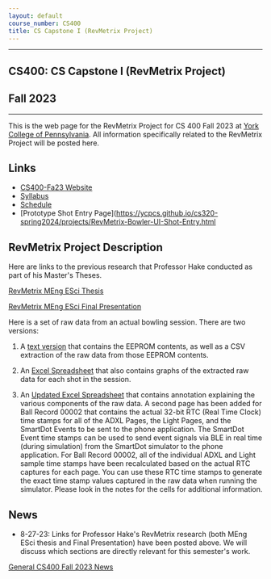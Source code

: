 ```yaml
---
layout: default
course_number: CS400
title: CS Capstone I (RevMetrix Project)
---
```


--- --- --- --- --- --- --- --- --- --- --- --- --- --- --- --- --- --- --- --- --- --- --- ---

## CS400: CS Capstone I (RevMetrix Project)

## Fall 2023

--- --- --- --- --- --- --- --- --- --- --- --- --- --- --- --- --- --- --- --- --- --- --- ---

This is the web page for the RevMetrix Project for CS 400 Fall 2023 at [York College of Pennsylvania](http://www.ycp.edu).  All information specifically related to the RevMetrix Project will be posted here.

## Links

* [CS400-Fa23 Website](../../index.html)
* [Syllabus](../../syllabus.html)
* [Schedule](schedule.html)
* [Prototype Shot Entry Page](https://ycpcs.github.io/cs320-spring2024/projects/RevMetrix-Bowler-UI-Shot-Entry.html


## RevMetrix Project Description
Here are links to the previous research that Professor Hake conducted as part of his Master's Theses.

[RevMetrix MEng ESci Thesis](Hake-MEngESci-Masters-Thesis.pdf)

[RevMetrix MEng ESci Final Presentation](Hake-MEngESci-Masters-Defense-Presentation.pdf)

Here is a set of raw data from an actual bowling session.  There are two versions:

1) A [text version](./resources/Shots(0-19)-Suburban(8-29-10).txt) that contains the EEPROM contents, as well as a CSV extraction of the raw data from those EEPROM contents.

2) An [Excel Spreadsheet](./resources/Shots(0-19)-Suburban(8-29-10).xlsx) that also contains graphs of the extracted raw data for each shot in the session.

3) An [Updated Excel Spreadsheet](./resources/Shots(0-19)-Suburban(8-29-10)-BallRecord00002-annotated.xlsx) that contains annotation explaining the various components of the raw data.  A second page has been added for Ball Record 00002 that contains the actual 32-bit RTC (Real Time Clock) time stamps for all of the ADXL Pages, the Light Pages, and the SmartDot Events to be sent to the phone application.  The SmartDot Event time stamps can be used to send event signals via BLE in real time (during simulation) from the SmartDot simulator to the phone application.  For Ball Record 00002, all of the individual ADXL and Light sample time stamps have been recalculated based on the actual RTC captures for each page.  You can use these RTC time stamps to generate the exact time stamp values captured in the raw data when running the simulator.  Please look in the notes for the cells for additional information.  

## News
<!-- Commenting out YCPHacks-specific News until it's needed - and the dates could change, anyway

* 11-14-22: Assignment 7 (Final Report and Final Peer Evals) are both due by Noon, Sunday, 12-11-22

* 11-14-22: Assignment 7 (Final System Presentation) is from 11:00am to 12:50pm, Monday, 12-5-22, with presentation and demo in class

* 11-14-22: Assignment 7 (Draft Technical Report) is due by Noon, Sunday, 12-4-22, in your Google Team Drive

* 11-14-22: Your status report for Monday, 11-28-22 has been moved to Wednesday, 11-30-22

* 11-14-22: On Monday, 11-21-22, you will be giving your status update to your clients: Tyler Franks & David McHugh 

* 10-28-22: Assignment 6 (50% Working System) is at 11:00am, Monday, 11-14-22, with presentation and demo during class

* 9-29-22: Mid-Semester Peer Evals are due Wednesday, 10-26-22 by Noon, via email in PDF form

* 9-29-22: Assignment 5 (Minimal Working System) is due 11:00am, Monday, 10-24-22, with presentation and demo during class

* 9-29-22: Assignment 4 (Analysis & Design) has been moved to 11:00am, Wednesday, 10-5-22, with presentation during class

* 9-19-22: Assignment 3 (Requirements) is due by 11:00am, Monday, 9-26-22, with presentation during class

* 9-19-22: Assignment 2 (Weekly Journals) are now due every Monday by 11:00am (prior to class), with a summary presentation in class on the days that do not already have another assignment due

* 8-27-22: Assignment 1 (Readiness Demo) is due by 11:00am, Friday, 9-16-22, with presentation during class

* 8-27-22: Assignment 1 (Project Proposal) is due by 11:00am, Friday, 9-9-22, with presentation during class

-->

* 8-27-23: Links for Professor Hake's RevMetrix research (both MEng ESci thesis and Final Presentation) have been posted above.  We will discuss which sections are directly relevant for this semester's work.

[General CS400 Fall 2023 News](../../index.html)